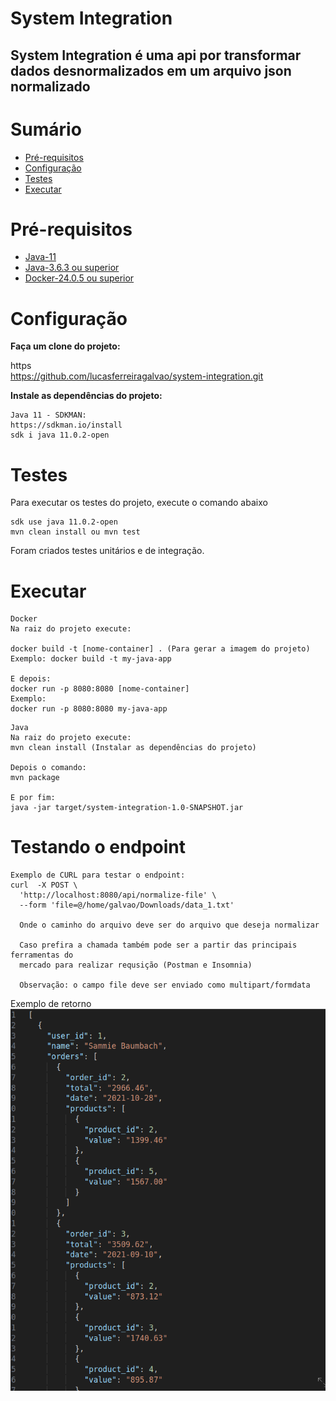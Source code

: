 # System Integration

## System Integration é uma api por transformar dados desnormalizados em um arquivo json normalizado

# Sumário

- [Pré-requisitos](#Pré-requisitos)
- [Configuração](#Configuração)
- [Testes](#Testes)
- [Executar](#Executar)

# Pré-requisitos

- [Java-11](https://sdkman.io/install)
- [Java-3.6.3 ou superior](https://maven.apache.org/)
- [Docker-24.0.5 ou superior](https://docs.docker.com/desktop/install/linux-install/)

# Configuração

**Faça um clone do projeto:**

https<br/>
https://github.com/lucasferreiragalvao/system-integration.git

**Instale as dependências do projeto:**<br/>

```
Java 11 - SDKMAN:
https://sdkman.io/install
sdk i java 11.0.2-open
```

# Testes

Para executar os testes do projeto, execute o comando abaixo

```
sdk use java 11.0.2-open
mvn clean install ou mvn test
```

Foram criados testes unitários e de integração.

# Executar

```
Docker
Na raiz do projeto execute:

docker build -t [nome-container] . (Para gerar a imagem do projeto)
Exemplo: docker build -t my-java-app

E depois:
docker run -p 8080:8080 [nome-container]
Exemplo:
docker run -p 8080:8080 my-java-app

```

```
Java
Na raiz do projeto execute:
mvn clean install (Instalar as dependências do projeto)

Depois o comando:
mvn package 

E por fim:
java -jar target/system-integration-1.0-SNAPSHOT.jar
```

# Testando o endpoint
```
Exemplo de CURL para testar o endpoint:
curl  -X POST \
  'http://localhost:8080/api/normalize-file' \
  --form 'file=@/home/galvao/Downloads/data_1.txt'
  
  Onde o caminho do arquivo deve ser do arquivo que deseja normalizar
  
  Caso prefira a chamada também pode ser a partir das principais ferramentas do
  mercado para realizar requsição (Postman e Insomnia)
  
  Observação: o campo file deve ser enviado como multipart/formdata
```

Exemplo de retorno
![img.png](src/main/resources/images/img.png)
